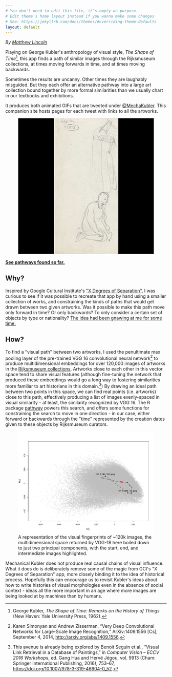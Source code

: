 ```yaml
---
# You don't need to edit this file, it's empty on purpose.
# Edit theme's home layout instead if you wanna make some changes
# See: https://jekyllrb.com/docs/themes/#overriding-theme-defaults
layout: default
---
```


_By [Matthew Lincoln](https://matthewlincoln.net)_

Playing on George Kubler's anthropology of visual style, _The Shape of Time_[^kubler], this app finds a path of similar images through the Rijksmuseum collections, at times moving forwards in time, and at times moving backwards.

Sometimes the results are uncanny. Other times they are laughably misguided. But they each offer an alternative pathway into a large art collection bound together by more formal similarities than we usually chart in our textbooks and exhibitions.

[^kubler]: George Kubler, _The Shape of Time: Remarks on the History of Things_ (New Haven: Yale University Press, 1962).

It produces both animated GIFs that are tweeted under [@MechaKubler](https://twitter.com/MechaKubler).
This companion site hosts pages for each tweet with links to all the artworks.

<figure><a href="/pathways/88735e8915ee1900340d62ec278018bf.html"><img src="/assets/images/88735e8915ee1900340d62ec278018bf.gif" /></a></figure>

**[See pathways found so far.](/pathways)**

## Why?

Inspired by Google Cultural Institute's ["X Degrees of Separation"](https://artsexperiments.withgoogle.com/xdegrees/), I was curious to see if it was possible to recreate that app by hand using a smaller collection of works, and constraining the kinds of paths that would get drawn between two given artworks.
Was it possible to make this path move only forward in time? Or only backwards? To only consider a certain set of objects by type or nationality?
[The idea had been gnawing at me for some time.](https://twitter.com/matthewdlincoln/status/959253318160744448)

## How?

To find a "visual path" between two artworks, I used the penultimate max pooling layer of the pre-trained VGG 16 convolutional neural network[^vgg] to produce multidimensional embeddings for over 120,000 images of artworks in the [Rijksmuseum collections](https://www.rijksmuseum.nl/).
Artworks close to each other in this vector space tend to share visual features (although fine-tuning the network that produced these embeddings would go a long way to fostering similarities more familiar to art historians in this domain.[^seguin])
By drawing an ideal path between two points in this space, we can find real points (i.e. artworks) close to this path, effectively producing a list of images evenly-spaced in visual similarity - at least, the similarity recognized by VGG 16.
The R package [pathway](https://github.com/mdlincoln/pathway) powers this search, and offers some functions for constraining the search to move in one direction - in our case, either forward or backwards through the "time" represented by the creation dates given to these objects by Rijksmuseum curators.

<figure><a href="/pathways/88735e8915ee1900340d62ec278018bf.html"><img src="/assets/images/88735e8915ee1900340d62ec278018bf.png" /></a><figcaption>A representation of the visual fingerprints of ~120k images, the multidimensional space returned by VGG-18 here boiled down to just two principal components, with the start, end, and intermediate images highlighted.</figcaption></figure>

[^seguin]: This avenue is already being explored by Benoit Seguin et al., “Visual Link Retrieval in a Database of Paintings,” in _Computer Vision – ECCV 2016 Workshops_, ed. Gang Hua and Hervé Jégou, vol. 9913 (Cham: Springer International Publishing, 2016), 753–67, <https://doi.org/10.1007/978-3-319-46604-0_52>.

[^vgg]: Karen Simonyan and Andrew Zisserman, “Very Deep Convolutional Networks for Large-Scale Image Recognition,” ArXiv:1409.1556 [Cs], September 4, 2014, <http://arxiv.org/abs/1409.1556>.

Mechanical Kubler does not produce real causal chains of visual influence. What it does do is deliberately remove some of the magic from GCI's "X Degrees of Separation" app, more closely binding it to the idea of historical process. Hopefully this can encourage us to revisit Kubler's ideas about how to write histories of visual morphologies even in the absence of social context - ideas all the more important in an age where more images are being looked at by machines than by humans.
